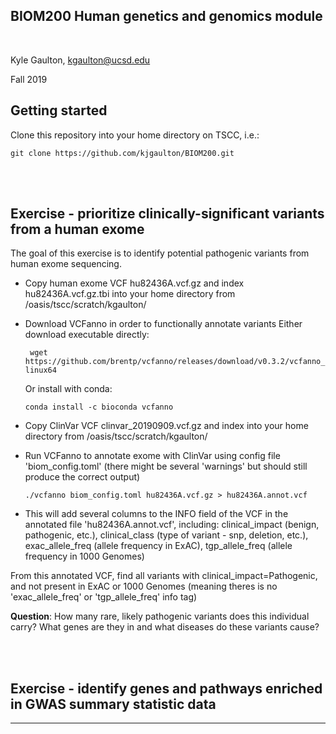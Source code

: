 ## BIOM200 Human genetics and genomics module
<br/>

Kyle Gaulton, kgaulton@ucsd.edu

Fall 2019

##  Getting started

Clone this repository into your home directory on TSCC, i.e.:

```git clone https://github.com/kjgaulton/BIOM200.git```

<br/><br/>


## Exercise - prioritize clinically-significant variants from a human exome

The goal of this exercise is to identify potential pathogenic variants from human exome sequencing.

- Copy human exome VCF hu82436A.vcf.gz and index hu82436A.vcf.gz.tbi into your home directory from /oasis/tscc/scratch/kgaulton/

- Download VCFanno in order to functionally annotate variants
  Either download executable directly: 
  
  ``` wget https://github.com/brentp/vcfanno/releases/download/v0.3.2/vcfanno_linux64```
  
  Or install with conda:
  
  ```conda install -c bioconda vcfanno```
  
- Copy ClinVar VCF clinvar_20190909.vcf.gz and index into your home directory from /oasis/tscc/scratch/kgaulton/

- Run VCFanno to annotate exome with ClinVar using config file 'biom_config.toml' (there might be several 'warnings' but should still produce the correct output)

  ```./vcfanno biom_config.toml hu82436A.vcf.gz > hu82436A.annot.vcf```
  
- This will add several columns to the INFO field of the VCF in the annotated file 'hu82436A.annot.vcf', including: clinical_impact (benign, pathogenic, etc.), clinical_class (type of variant - snp, deletion, etc.), exac_allele_freq (allele frequency in ExAC), tgp_allele_freq (allele frequency in 1000 Genomes)

From this annotated VCF, find all variants with clinical_impact=Pathogenic, and not present in ExAC or 1000 Genomes (meaning theres is no 'exac_allele_freq' or 'tgp_allele_freq' info tag)

**Question**: How many rare, likely pathogenic variants does this individual carry? What genes are they in and what diseases do these variants cause?  

<br/><br/>
## Exercise - identify genes and pathways enriched in GWAS summary statistic data
***
